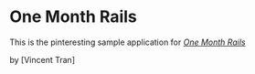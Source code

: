 # One Month Rails

This is the pinteresting sample application for
[*One Month Rails*](http://onemonthrails.com)

by [Vincent Tran]